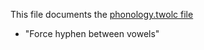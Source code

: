 
This file documents the [phonology.twolc file](http://github.com/giellalt/lang-fin/blob/main/src/fst/phonology.twolc) 









 * "Force hyphen between vowels"   

